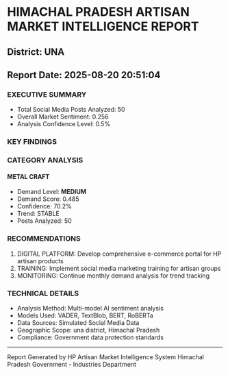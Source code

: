 # HIMACHAL PRADESH ARTISAN MARKET INTELLIGENCE REPORT
## District: UNA
## Report Date: 2025-08-20 20:51:04

### EXECUTIVE SUMMARY
- Total Social Media Posts Analyzed: 50
- Overall Market Sentiment: 0.256
- Analysis Confidence Level: 0.5%

### KEY FINDINGS

### CATEGORY ANALYSIS

#### METAL CRAFT
- Demand Level: **MEDIUM**
- Demand Score: 0.485
- Confidence: 70.2%
- Trend: STABLE
- Posts Analyzed: 50

### RECOMMENDATIONS
1. DIGITAL PLATFORM: Develop comprehensive e-commerce portal for HP artisan products
2. TRAINING: Implement social media marketing training for artisan groups
3. MONITORING: Continue monthly demand analysis for trend tracking

### TECHNICAL DETAILS
- Analysis Method: Multi-model AI sentiment analysis
- Models Used: VADER, TextBlob, BERT, RoBERTa
- Data Sources: Simulated Social Media Data
- Geographic Scope: una district, Himachal Pradesh
- Compliance: Government data protection standards

---
Report Generated by HP Artisan Market Intelligence System
Himachal Pradesh Government - Industries Department
